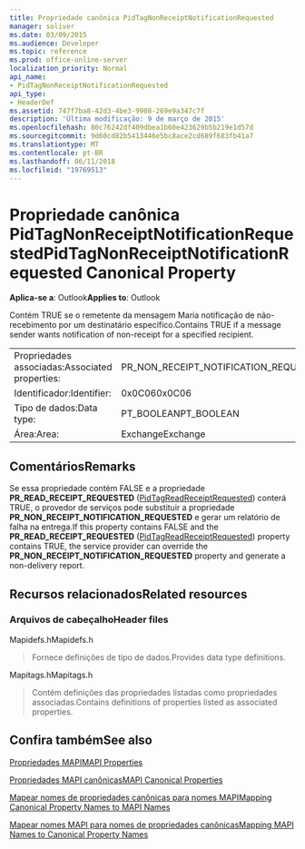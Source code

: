 ```yaml
---
title: Propriedade canônica PidTagNonReceiptNotificationRequested
manager: soliver
ms.date: 03/09/2015
ms.audience: Developer
ms.topic: reference
ms.prod: office-online-server
localization_priority: Normal
api_name:
- PidTagNonReceiptNotificationRequested
api_type:
- HeaderDef
ms.assetid: 747f7ba8-42d3-4be3-9908-269e9a347c7f
description: 'Última modificação: 9 de março de 2015'
ms.openlocfilehash: 80c76242df409dbea1b60e423629b5b219e1d57d
ms.sourcegitcommit: 9d60cd82b5413446e5bc8ace2cd689f683fb41a7
ms.translationtype: MT
ms.contentlocale: pt-BR
ms.lasthandoff: 06/11/2018
ms.locfileid: "19769513"
---
```

# <a name="pidtagnonreceiptnotificationrequested-canonical-property"></a><span data-ttu-id="9cd2a-103">Propriedade canônica PidTagNonReceiptNotificationRequested</span><span class="sxs-lookup"><span data-stu-id="9cd2a-103">PidTagNonReceiptNotificationRequested Canonical Property</span></span>

  
  
<span data-ttu-id="9cd2a-104">**Aplica-se a**: Outlook</span><span class="sxs-lookup"><span data-stu-id="9cd2a-104">**Applies to**: Outlook</span></span> 
  
<span data-ttu-id="9cd2a-105">Contém TRUE se o remetente da mensagem Maria notificação de não-recebimento por um destinatário específico.</span><span class="sxs-lookup"><span data-stu-id="9cd2a-105">Contains TRUE if a message sender wants notification of non-receipt for a specified recipient.</span></span>
  
|||
|:-----|:-----|
|<span data-ttu-id="9cd2a-106">Propriedades associadas:</span><span class="sxs-lookup"><span data-stu-id="9cd2a-106">Associated properties:</span></span>  <br/> |<span data-ttu-id="9cd2a-107">PR_NON_RECEIPT_NOTIFICATION_REQUESTED</span><span class="sxs-lookup"><span data-stu-id="9cd2a-107">PR_NON_RECEIPT_NOTIFICATION_REQUESTED</span></span>  <br/> |
|<span data-ttu-id="9cd2a-108">Identificador:</span><span class="sxs-lookup"><span data-stu-id="9cd2a-108">Identifier:</span></span>  <br/> |<span data-ttu-id="9cd2a-109">0x0C06</span><span class="sxs-lookup"><span data-stu-id="9cd2a-109">0x0C06</span></span>  <br/> |
|<span data-ttu-id="9cd2a-110">Tipo de dados:</span><span class="sxs-lookup"><span data-stu-id="9cd2a-110">Data type:</span></span>  <br/> |<span data-ttu-id="9cd2a-111">PT_BOOLEAN</span><span class="sxs-lookup"><span data-stu-id="9cd2a-111">PT_BOOLEAN</span></span>  <br/> |
|<span data-ttu-id="9cd2a-112">Área:</span><span class="sxs-lookup"><span data-stu-id="9cd2a-112">Area:</span></span>  <br/> |<span data-ttu-id="9cd2a-113">Exchange</span><span class="sxs-lookup"><span data-stu-id="9cd2a-113">Exchange</span></span>  <br/> |
   
## <a name="remarks"></a><span data-ttu-id="9cd2a-114">Comentários</span><span class="sxs-lookup"><span data-stu-id="9cd2a-114">Remarks</span></span>

<span data-ttu-id="9cd2a-115">Se essa propriedade contém FALSE e a propriedade **PR_READ_RECEIPT_REQUESTED** ([PidTagReadReceiptRequested](pidtagreadreceiptrequested-canonical-property.md)) conterá TRUE, o provedor de serviços pode substituir a propriedade **PR_NON_RECEIPT_NOTIFICATION_REQUESTED** e gerar um relatório de falha na entrega.</span><span class="sxs-lookup"><span data-stu-id="9cd2a-115">If this property contains FALSE and the **PR_READ_RECEIPT_REQUESTED** ([PidTagReadReceiptRequested](pidtagreadreceiptrequested-canonical-property.md)) property contains TRUE, the service provider can override the **PR_NON_RECEIPT_NOTIFICATION_REQUESTED** property and generate a non-delivery report.</span></span> 
  
## <a name="related-resources"></a><span data-ttu-id="9cd2a-116">Recursos relacionados</span><span class="sxs-lookup"><span data-stu-id="9cd2a-116">Related resources</span></span>

### <a name="header-files"></a><span data-ttu-id="9cd2a-117">Arquivos de cabeçalho</span><span class="sxs-lookup"><span data-stu-id="9cd2a-117">Header files</span></span>

<span data-ttu-id="9cd2a-118">Mapidefs.h</span><span class="sxs-lookup"><span data-stu-id="9cd2a-118">Mapidefs.h</span></span>
  
> <span data-ttu-id="9cd2a-119">Fornece definições de tipo de dados.</span><span class="sxs-lookup"><span data-stu-id="9cd2a-119">Provides data type definitions.</span></span>
    
<span data-ttu-id="9cd2a-120">Mapitags.h</span><span class="sxs-lookup"><span data-stu-id="9cd2a-120">Mapitags.h</span></span>
  
> <span data-ttu-id="9cd2a-121">Contém definições das propriedades listadas como propriedades associadas.</span><span class="sxs-lookup"><span data-stu-id="9cd2a-121">Contains definitions of properties listed as associated properties.</span></span>
    
## <a name="see-also"></a><span data-ttu-id="9cd2a-122">Confira também</span><span class="sxs-lookup"><span data-stu-id="9cd2a-122">See also</span></span>



[<span data-ttu-id="9cd2a-123">Propriedades MAPI</span><span class="sxs-lookup"><span data-stu-id="9cd2a-123">MAPI Properties</span></span>](mapi-properties.md)
  
[<span data-ttu-id="9cd2a-124">Propriedades MAPI canônicas</span><span class="sxs-lookup"><span data-stu-id="9cd2a-124">MAPI Canonical Properties</span></span>](mapi-canonical-properties.md)
  
[<span data-ttu-id="9cd2a-125">Mapear nomes de propriedades canônicas para nomes MAPI</span><span class="sxs-lookup"><span data-stu-id="9cd2a-125">Mapping Canonical Property Names to MAPI Names</span></span>](mapping-canonical-property-names-to-mapi-names.md)
  
[<span data-ttu-id="9cd2a-126">Mapear nomes MAPI para nomes de propriedades canônicas</span><span class="sxs-lookup"><span data-stu-id="9cd2a-126">Mapping MAPI Names to Canonical Property Names</span></span>](mapping-mapi-names-to-canonical-property-names.md)

